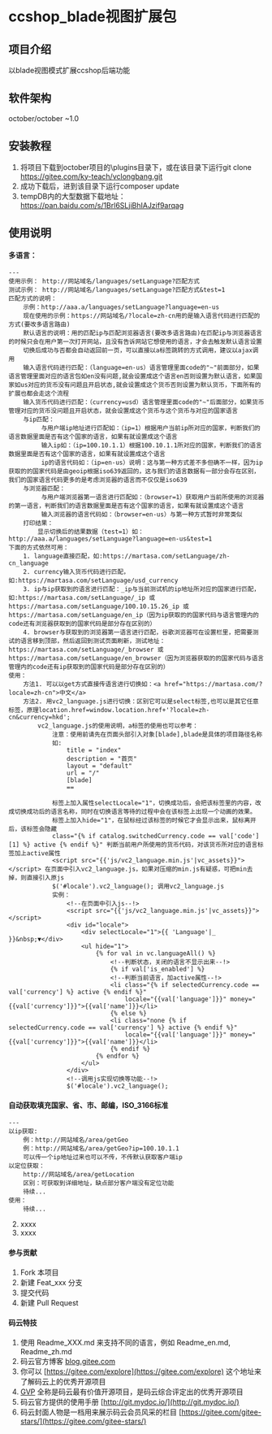 # ccshop_blade视图扩展包

## 项目介绍
以blade视图模式扩展ccshop后端功能

## 软件架构
october/october ~1.0


## 安装教程
1. 将项目下载到october项目的\plugins目录下，或在该目录下运行git clone https://gitee.com/ky-teach/vclongbang.git
2. 成功下载后，进到该目录下运行composer update
3. tempDB内的大型数据下载地址：https://pan.baidu.com/s/1Brl6SLjiBhIAJzif9arqag

## 使用说明

#### 多语言：
    ---
    使用示例： http://网站域名/languages/setLanguage?匹配方式
    测试示例： http://网站域名/languages/setLanguage?匹配方式&test=1
    匹配方式的说明：
        示例：http://aaa.a/languages/setLanguage?language=en-us
        现在使用的示例：https://网站域名/?locale=zh-cn用的是输入语言代码进行匹配的方式(要改多语言路由)
        默认语言的说明：用的匹配ip与匹配浏览器语言(要改多语言路由)在匹配ip与浏览器语言的时候只会在用户第一次打开网站，且没有告诉网站它想使用的语言，才会去触发默认语言设置
        切换后成功与否都会自动返回前一页，可以直接以a标签跳转的方式调用，建议以ajax调用
        输入语言代码进行匹配：（language=en-us）语言管理里面code的"~"前面部分，如果语言管理里面对应的语言包如en没有问题,就会设置成这个语言en否则设置为默认语言，如果国家如us对应的货币没有问题且开启状态,就会设置成这个货币否则设置为默认货币，下面所有的扩展也都会走这个流程
        输入货币代码进行匹配：（currency=usd）语言管理里面code的"~"后面部分，如果货币管理对应的货币没问题且开启状态，就会设置成这个货币与这个货币与对应的国家语言
        与ip匹配：
             与用户端ip地址进行匹配如：（ip=1）根据用户当前ip所对应的国家，判断我们的语言数据里面是否有这个国家的语言，如果有就设置成这个语言
             输入ip如：（ip=100.10.1.1）根据100.10.1.1所对应的国家，判断我们的语言数据里面是否有这个国家的语言，如果有就设置成这个语言
             ip的语言代码如：（ip=en-us）说明：这与第一种方式差不多但确不一样，因为ip获取的的国家代码是由geoip根据iso639返回的，这与我们的语言数据有一部分会存在区别，我们的国家语言代码更多的是考虑浏览器的语言而不仅仅是iso639
        与浏览器匹配：
             与用户端浏览器第一语言进行匹配如：（browser=1）获取用户当前所使用的浏览器的第一语言，判断我们的语言数据里面是否有这个国家的语言，如果有就设置成这个语言
             输入浏览器的语言代码如：（browser=en-us）与第一种方式暂时非常类似
        打印结果：
            显示切换后的结果数据（test=1）如：http://aaa.a/languages/setLanguage?language=en-us&test=1
    下面的方式依然可用：
        1. language直接匹配，如:https://martasa.com/setLanguage/zh-cn_language
        2. currency输入货币代码进行匹配，如:https://martasa.com/setLanguage/usd_currency
        3. ip与ip获取到的语言进行匹配：_ip与当前测试机的ip地址所对应的国家进行匹配，如:https://martasa.com/setLanguage/_ip 或 https://martasa.com/setLanguage/100.10.15.26_ip 或https://martasa.com/setLanguage/en_ip（因为ip获取的的国家代码与语言管理内的code还有浏览器获取到的国家代码是部分存在区别的）
        4. browser与获取到的浏览器第一语言进行匹配，谷歌浏览器可在设置栏里，把需要测试的语言移到顶部，然后返回到测试页面刷新，测试地址：https://martasa.com/setLanguage/_browser 或https://martasa.com/setLanguage/en_browser（因为浏览器获取的的国家代码与语言管理内的code还有ip获取到的国家代码是部分存在区别的）
    使用：
        方法1. 可以以get方式直接传语言进行切换如：<a href="https://martasa.com/?locale=zh-cn">中文</a>
        方法2. 用vc2_language.js进行切换：区别它可以是select标签,也可以是其它任意标签，原理location.href=window.location.href+'?locale=zh-cn&currency=hkd';
            vc2_language.js的使用说明，a标签的使用也可以参考：
                注意：使用前请先在页面头部引入对象[blade],blade是具体的项目路径名称
                如:
                    title = "index"
                    description = "首页"
                    layout = "default"
                    url = "/"
                    [blade]
                    ==
                    
                标签上加入属性selectLocale="1"，切换成功后，会把该标签里的内容，改成切换成功后的语言名称，同时在切换语言等待的过程中会在该标签上出现一个动画的效果。
                标签上加入hide="1"，在鼠标经过该标签的时候它才会显示出来，鼠标离开后，该标签会隐藏
                class="{% if catalog.switchedCurrency.code == val['code'][1] %} active {% endif %}" 判断当前用户所使用的货币代码，对该货币所对应的语言标签加上active属性
                <script src="{{'js/vc2_language.min.js'|vc_assets}}"></script> 在页面中引入vc2_language.js，如果对压缩的min.js有疑惑，可把min去掉，则直接引入原js
                $('#locale').vc2_language(); 调用vc2_language.js
                实例：
                    <!--在页面中引入js--!>
                    <script src="{{'js/vc2_language.min.js'|vc_assets}}"></script>
                    <div id="locale">
                        <div selectLocale="1">{{ 'Language'|_ }}&nbsp;▼</div>
                        <ul hide="1">
                            {% for val in vc.languageAll() %}
                                <!--判断状态，关闭的语言不显示出来--!>
                                {% if val['is_enabled'] %}
                                <!--判断当前语言，加active属性--!>
                                <li class="{% if selectedCurrency.code == val['currency'] %} active {% endif %}"
                                    locale="{{val['language']}}" money="{{val['currency']}}">{{val['name']}}</li>
                                {% else %}
                                <li class="none {% if selectedCurrency.code == val['currency'] %} active {% endif %}"
                                    locale="{{val['language']}}" money="{{val['currency']}}">{{val['name']}}</li>
                                {% endif %}
                            {% endfor %}
                        </ul>
                    </div>
                    <!--调用js实现切换等功能--!>
                    $('#locale').vc2_language();
                    
#### 自动获取填充国家、省、市、邮编，ISO_3166标准
    ---
    以ip获取:
        例：http://网站域名/area/getGeo
        例：http://网站域名/area/getGeo?ip=100.10.1.1
        可以传一个ip地址过来也可以不传，不传默认获取客户端ip
    以定位获取：
        http://网站域名/area/getLocation
        区别：可获取到详细地址，缺点部分客户端没有定位功能
        待续...
    使用：
        待续...
2. xxxx
3. xxxx

#### 参与贡献

1. Fork 本项目
2. 新建 Feat_xxx 分支
3. 提交代码
4. 新建 Pull Request


#### 码云特技

1. 使用 Readme\_XXX.md 来支持不同的语言，例如 Readme\_en.md, Readme\_zh.md
2. 码云官方博客 [blog.gitee.com](https://blog.gitee.com)
3. 你可以 [https://gitee.com/explore](https://gitee.com/explore) 这个地址来了解码云上的优秀开源项目
4. [GVP](https://gitee.com/gvp) 全称是码云最有价值开源项目，是码云综合评定出的优秀开源项目
5. 码云官方提供的使用手册 [http://git.mydoc.io/](http://git.mydoc.io/)
6. 码云封面人物是一档用来展示码云会员风采的栏目 [https://gitee.com/gitee-stars/](https://gitee.com/gitee-stars/)